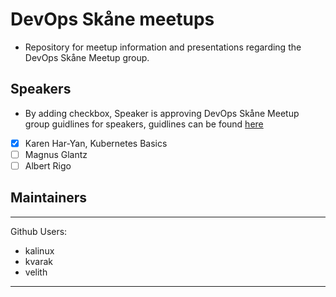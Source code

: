 # DevOps Skåne meetups

* Repository for meetup information and presentations regarding the DevOps Skåne Meetup group.

## Speakers

* By adding checkbox, Speaker is approving DevOps Skåne Meetup group guidlines for speakers, guidlines can be found [here](https://github.com/devopskane/meetups/blob/master/Guidlines.pdf)
- [x] Karen Har-Yan, Kubernetes Basics
- [ ] Magnus Glantz
- [ ] Albert Rigo

## Maintainers

---
Github Users:
  - kalinux
  - kvarak
  - velith
---
